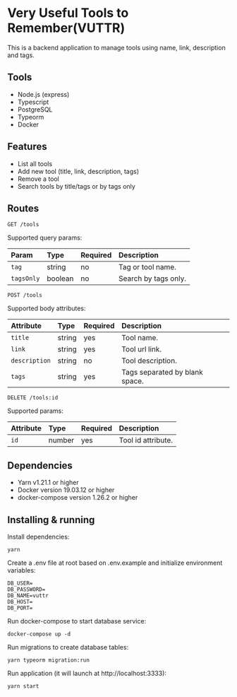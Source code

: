 # Very Useful Tools to Remember(VUTTR)

This is a backend application to manage tools using name, link, description and tags.

## Tools

 - Node.js (express)
 - Typescript
 - PostgreSQL
 - Typeorm
 - Docker

## Features

 - List all tools
 - Add new tool (title, link, description, tags)
 - Remove a tool
 - Search tools by title/tags or by tags only
 
## Routes
```
GET /tools
```
Supported query params:

| Param       | Type     | Required | Description           |
|:------------|:---------|:---------|:----------------------|
| `tag`       | string   | no       | Tag or tool name.     |
| `tagsOnly`  | boolean  | no       | Search by tags only.  |


```
POST /tools
```
Supported body attributes:

| Attribute     | Type     | Required | Description                     |
|:--------------|:---------|:---------|:--------------------------------|
| `title`       | string   | yes      | Tool name.                      |
| `link`        | string   | yes      | Tool url link.                  |
| `description` | string   | no       | Tool description.               |
| `tags`        | string   | yes      | Tags separated by blank space.  |


```
DELETE /tools:id
```
Supported params:

| Attribute   | Type     | Required | Description           |
|:------------|:---------|:---------|:----------------------|
| `id`        | number   | yes      | Tool id attribute.    |


## Dependencies

 - Yarn v1.21.1 or higher
 - Docker version 19.03.12 or higher
 - docker-compose version 1.26.2 or higher

## Installing & running

Install dependencies:
```
yarn 
```

Create a .env file at root based on .env.example and initialize environment variables:
```
DB_USER=
DB_PASSWORD=
DB_NAME=vuttr
DB_HOST=
DB_PORT=
```

Run docker-compose to start database service: 
```
docker-compose up -d
```

Run migrations to create database tables:
```
yarn typeorm migration:run
```

Run application (it will launch at http://localhost:3333):
```
yarn start
```
